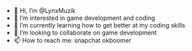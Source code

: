 - 👋 Hi, I’m @LynxMuzik
- 👀 I’m interested in game development and coding
- 🌱 I’m currently learning how to get better at my coding skills
- 💞️ I’m looking to collaborate on game development
- 📫 How to reach me: snapchat okboomer

<!---
LynxMuzik/LynxMuzik is a ✨ special ✨ repository because its `README.md` (this file) appears on your GitHub profile.
You can click the Preview link to take a look at your changes.
--->
